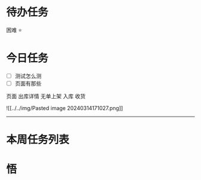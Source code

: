 # 待办任务


困难
⭐

# 今日任务
- [ ] 测试怎么测
- [ ] 页面有那些

页面
出库详情
无单上架
入库
收货


![[../../img/Pasted image 20240314171027.png]]


------
# 本周任务列表



# 悟